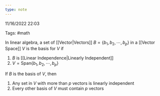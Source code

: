 ```yaml
---
type: note
---
```

11/16/2022 22:03

Tags: #math 

In linear algebra, a set of [[Vector|Vectors]] $B=\{b_1,b_2,\cdots,b_p\}$ in a [[Vector Space]] $V$ is the basis for $V$ if 

1. $B$ is [[Linear Independence|Linearly Independent]] 
2. $V=\text{Span}\{b_1,b_2,\cdots,b_p\}$

If $B$ is the basis of $V$, then 
1. Any set in $V$ with more than $p$ vectors is linearly independent
2. Every other basis of $V$ must contain $p$ vectors